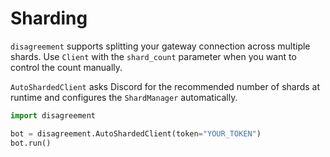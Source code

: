 # Sharding

`disagreement` supports splitting your gateway connection across multiple shards.
Use `Client` with the `shard_count` parameter when you want to control the count
manually.

`AutoShardedClient` asks Discord for the recommended number of shards at runtime
and configures the `ShardManager` automatically.

```python
import disagreement

bot = disagreement.AutoShardedClient(token="YOUR_TOKEN")
bot.run()
```
